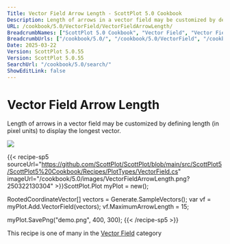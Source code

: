 ```yaml
---
Title: Vector Field Arrow Length - ScottPlot 5.0 Cookbook
Description: Length of arrows in a vector field may be customized by defining length (in pixel units) to display the longest vector.
URL: /cookbook/5.0/VectorField/VectorFieldArrowLength/
BreadcrumbNames: ["ScottPlot 5.0 Cookbook", "Vector Field", "Vector Field Arrow Length"]
BreadcrumbUrls: ["/cookbook/5.0/", "/cookbook/5.0/VectorField", "/cookbook/5.0/VectorField/VectorFieldArrowLength"]
Date: 2025-03-22
Version: ScottPlot 5.0.55
Version: ScottPlot 5.0.55
SearchUrl: "/cookbook/5.0/search/"
ShowEditLink: false
---
```



<div class='d-flex align-items-center mt-5'>
<h1 class='me-2 text-dark my-0 border-0'>Vector Field Arrow Length</h1>
</div>

Length of arrows in a vector field may be customized by defining length (in pixel units) to display the longest vector.

[![](/cookbook/5.0/images/VectorFieldArrowLength.png?250322130304)](/cookbook/5.0/images/VectorFieldArrowLength.png?250322130304)

{{< recipe-sp5 sourceUrl="https://github.com/ScottPlot/ScottPlot/blob/main/src/ScottPlot5/ScottPlot5%20Cookbook/Recipes/PlotTypes/VectorField.cs" imageUrl="/cookbook/5.0/images/VectorFieldArrowLength.png?250322130304" >}}ScottPlot.Plot myPlot = new();

RootedCoordinateVector[] vectors = Generate.SampleVectors();
var vf = myPlot.Add.VectorField(vectors);
vf.MaximumArrowLength = 15;

myPlot.SavePng("demo.png", 400, 300);
{{< /recipe-sp5 >}}

<div class='my-5 text-center'>This recipe is one of many in the <a href='/cookbook/5.0/VectorField'>Vector Field</a> category</div>


